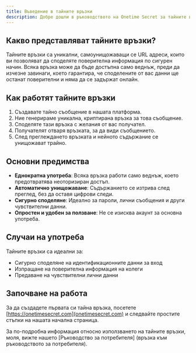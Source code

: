 ```yaml
---
title: Въведение в тайните връзки
description: Добре дошли в ръководството на Onetime Secret за тайните връзки - основна функция на нашата сигурна услуга за еднократно споделяне.
---
```




## Какво представляват тайните връзки?

Тайните връзки са уникални, самоунищожаващи се URL адреси, които ви позволяват да споделяте поверителна информация по сигурен начин. Всяка връзка може да бъде достъпна само веднъж, преди да изчезне завинаги, което гарантира, че споделените от вас данни ще останат поверителни и няма да се задържат онлайн.

## Как работят тайните връзки

1. Създавате тайно съобщение в нашата платформа.
2. Ние генерираме уникална, криптирана връзка за това съобщение.
3. Споделяте тази връзка с желания от вас получател.
4. Получателят отваря връзката, за да види съобщението.
5. След преглеждането връзката и нейното съдържание се унищожават трайно.

## Основни предимства

- **Еднократна употреба**: Всяка връзка работи само веднъж, което предотвратява неоторизиран достъп.
- **Автоматично унищожаване**: Съдържанието се изтрива след преглед, без да оставя цифрови следи.
- **Сигурно споделяне**: Идеално за пароли, лични съобщения и други чувствителни данни.
- **Опростен и удобен за ползване**: Не се изисква акаунт за основна употреба.

## Случаи на употреба

Тайните връзки са идеални за:

- Сигурно споделяне на идентификационните данни за вход
- Изпращане на поверителна информация на колеги
- Предаване на чувствителни лични данни

## Започване на работа

За да създадете първата си тайна връзка, посетете [https://onetimesecret.com](onetimesecret.com) и следвайте простите стъпки на нашата начална страница.

За по-подробна информация относно използването на тайните връзки, моля, вижте нашето [Ръководство за потребителя] (връзка към ръководството за потребителя).


<!--
Съвети за комуникация:
1. Това съдържание представя Тайните връзки по ясен и прост начин, подходящ както за техническа, така и за нетехническа аудитория.
2. То набляга на основната услуга и уникалното предложение за стойност на Onetime Secret.
3. Предоставената информация се основава на проверими факти от уебсайта onetimesecret.com.
4. Тонът е професионален и ориентиран към потребителя, като подчертава аспекта на услугата, свързан с решаването на проблеми.
5. За по-нататъшното развитие на тази страница помислете за добавяне:
   - Проста визуална схема за това как работят тайните връзки
   - Раздел с често задавани въпроси, адресиращ често срещани запитвания на потребителите
   - Връзки към свързани страници с документация (напр. разширени функции, използване на API)
   - Поле за извикване, в което се посочват всички скорошни актуализации или подобрения на функцията "Тайни връзки".

Не забравяйте да проверявате цялата информация с най-новите данни от Onetime Secret, преди да я публикувате, и помислете за търсене на обратна връзка от потребителите, за да сте сигурни, че документацията отговаря ефективно на техните нужди.
-->
